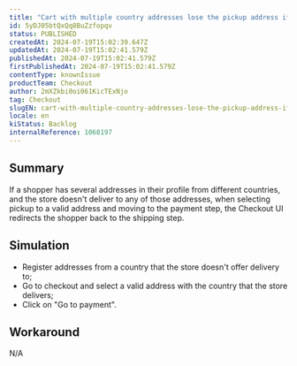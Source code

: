 ```yaml
---
title: "Cart with multiple country addresses lose the pickup address if store can't ship to all the countries"
id: 5yDJ05btQxQq8BuZzfopqv
status: PUBLISHED
createdAt: 2024-07-19T15:02:39.647Z
updatedAt: 2024-07-19T15:02:41.579Z
publishedAt: 2024-07-19T15:02:41.579Z
firstPublishedAt: 2024-07-19T15:02:41.579Z
contentType: knownIssue
productTeam: Checkout
author: 2mXZkbi0oi061KicTExNjo
tag: Checkout
slugEN: cart-with-multiple-country-addresses-lose-the-pickup-address-if-store-cant-ship-to-all-the-countries
locale: en
kiStatus: Backlog
internalReference: 1068197
---
```


## Summary


If a shopper has several addresses in their profile from different countries, and the store doesn't deliver to any of those addresses, when selecting pickup to a valid address and moving to the payment step, the Checkout UI redirects the shopper back to the shipping step.


##

## Simulation



- Register addresses from a country that the store doesn't offer delivery to;
- Go to checkout and select a valid address with the country that the store delivers;
- Click on "Go to payment".


##

## Workaround


N/A




